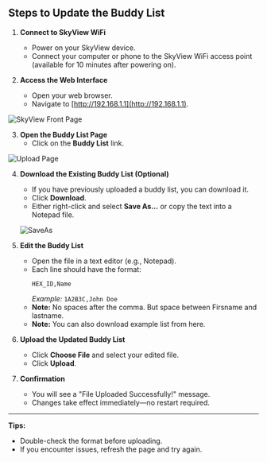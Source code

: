 ## Steps to Update the Buddy List

1. **Connect to SkyView WiFi**
    - Power on your SkyView device.
    - Connect your computer or phone to the SkyView WiFi access point (available for 10 minutes after powering on).

2. **Access the Web Interface**
    - Open your web browser.
    - Navigate to [http://192.168.1.1](http://192.168.1.1).

 ![SkyView Front Page](https://github.com/slash-bit/SkyView-AMOLED-round-1.75-TFT_eSPI/tree/main/Documentation/images/SkyViewFrontPage.png)    

3. **Open the Buddy List Page**
    - Click on the **Buddy List** link.

 ![Upload Page](https://github.com/slash-bit/SkyView-AMOLED-round-1.75-TFT_eSPI/tree/main/Documentation/images/upload_page.png)

4. **Download the Existing Buddy List (Optional)**
    - If you have previously uploaded a buddy list, you can download it.
    - Click **Download**.
    - Either right-click and select **Save As...** or copy the text into a Notepad file.

    ![SaveAs](https://github.com/slash-bit/SkyView-AMOLED-round-1.75-TFT_eSPI/tree/main/Documentation/images/buddy_list_saveas.png)

5. **Edit the Buddy List**
    - Open the file in a text editor (e.g., Notepad).
    - Each line should have the format:  
      ```
      HEX_ID,Name
      ```
      *Example:* `1A2B3C,John Doe`
    - **Note:** No spaces after the comma. But space between Firsname and lastname.
    - **Note:** You can also download example list from here.

6. **Upload the Updated Buddy List**
    - Click **Choose File** and select your edited file.
    - Click **Upload**.

7. **Confirmation**
    - You will see a "File Uploaded Successfully!" message.
    - Changes take effect immediately—no restart required.

---

**Tips:**
- Double-check the format before uploading.
- If you encounter issues, refresh the page and try again.
